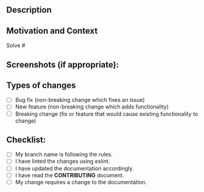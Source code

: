 <!--- Provide a general summary of your changes in the Title above -->
<!--- Please name your branch using 'feat, fix, docs, style, refactor, perf, test' prefix, such as 'feat-addSidebar-20181031' -->

## Description

<!--- Describe your changes in detail -->

## Motivation and Context

<!-- If there is no issue, please open a new issue first -->
<!-- Solve #Issue -->

Solve #

## Screenshots (if appropriate):

## Types of changes

<!--- What types of changes does your code introduce? Put an `x` in all the boxes that apply: -->
<!--- For Example:
- [x] Bug fix (non-breaking change which fixes an issue)
- [ ] New feature (non-breaking change which adds functionality)
- [ ] Breaking change (fix or feature that would cause existing functionality to change)
-->

- [ ] Bug fix (non-breaking change which fixes an issue)
- [ ] New feature (non-breaking change which adds functionality)
- [ ] Breaking change (fix or feature that would cause existing functionality to change)

## Checklist:

<!--- Go over all the following points, and put an `x` in all the boxes that apply. -->
<!--- If you're unsure about any of these, don't hesitate to ask. We're here to help! -->

- [ ] My branch name is following the rules.
- [ ] I have linted the changes using eslint.
- [ ] I have updated the documentation accordingly.
- [ ] I have read the **CONTRIBUTING** document.
- [ ] My change requires a change to the documentation.
